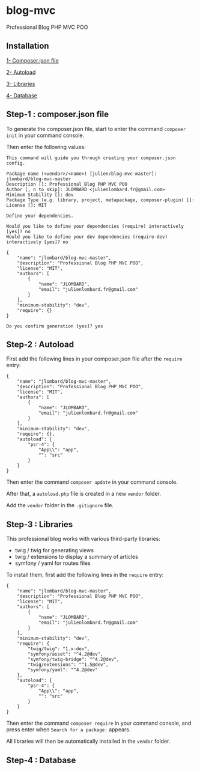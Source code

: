 # blog-mvc
Professional Blog PHP MVC POO

## Installation

[1- Composer.json file](https://github.com/julienLombard/blog-mvc/blob/master/README.md#step-1--composerjson-file)

[2- Autoload](https://github.com/julienLombard/blog-mvc/blob/master/README.md#step-2--autoload)

[3- Libraries](https://github.com/julienLombard/blog-mvc/blob/master/README.md#step-3--libraries)

[4- Database](https://github.com/julienLombard/blog-mvc/blob/master/README.md#step-4--database)

## Step-1 : composer.json file

To generate the composer.json file, start to enter the command `composer init` in your command console.

Then enter the following values:

```
This command will guide you through creating your composer.json config.

Package name (<vendor>/<name>) [julien/blog-mvc-master]: jlombard/blog-mvc-master
Description []: Professional Blog PHP MVC POO
Author [, n to skip]: JLOMBARD <julienlombard.fr@gmail.com>
Minimum Stability []: dev
Package Type (e.g. library, project, metapackage, composer-plugin) []:
License []: MIT

Define your dependencies.

Would you like to define your dependencies (require) interactively [yes]? no
Would you like to define your dev dependencies (require-dev) interactively [yes]? no

{
    "name": "jlombard/blog-mvc-master",
    "description": "Professional Blog PHP MVC POO",
    "license": "MIT",
    "authors": [
        {
            "name": "JLOMBARD",
            "email": "julienlombard.fr@gmail.com"
        }
    ],
    "minimum-stability": "dev",
    "require": {}
}

Do you confirm generation [yes]? yes
```

## Step-2 : Autoload

First add the following lines in your composer.json file after the `require` entry:

```
{
    "name": "jlombard/blog-mvc-master",
    "description": "Professional Blog PHP MVC POO",
    "license": "MIT",
    "authors": [
        {
            "name": "JLOMBARD",
            "email": "julienlombard.fr@gmail.com"
        }
    ],
    "minimum-stability": "dev",
    "require": {},
    "autoload": {
        "psr-4": {
            "App\\": "app",
            "": "src"
        }
    }
}
```
Then enter the command `composer update` in your command console.

After that, a `autoload.php` file is created in a new `vendor` folder. 

Add the `vendor` folder in the `.gitignore` file.

## Step-3 : Libraries

This professional blog works with various third-party libraries:

- twig / twig for generating views
- twig / extensions to display a summary of articles
- symfony / yaml for routes files

To install them, first add the following lines in the `require` entry:

```
{
    "name": "jlombard/blog-mvc-master",
    "description": "Professional Blog PHP MVC POO",
    "license": "MIT",
    "authors": [
        {
            "name": "JLOMBARD",
            "email": "julienlombard.fr@gmail.com"
        }
    ],
    "minimum-stability": "dev",
    "require": {
        "twig/twig": "1.x-dev",
        "symfony/asset": "^4.2@dev",
        "symfony/twig-bridge": "^4.2@dev",
        "twig/extensions": "^1.5@dev",
        "symfony/yaml": "^4.2@dev"
    },
    "autoload": {
        "psr-4": {
            "App\\": "app",
            "": "src"
        }
    }
}
```
Then enter the command `composer require` in your command console, and press enter when `Search for a package:` appears.

All libraries will then be automatically installed in the `vendor` folder.

## Step-4 : Database
